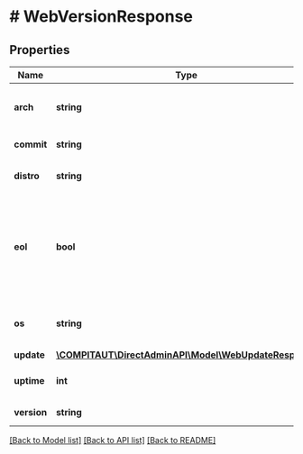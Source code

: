 # # WebVersionResponse

## Properties

Name | Type | Description | Notes
------------ | ------------- | ------------- | -------------
**arch** | **string** | Hardware architecture this build is compiled for |
**commit** | **string** | Software build ID |
**distro** | **string** | Detected Linux distribution |
**eol** | **bool** | True when Linux distribution is no longer supported and DA receives limited updates |
**os** | **string** | Operating system this build is targeted for |
**update** | [**\COMPITAUT\DirectAdminAPI\Model\WebUpdateResponse**](WebUpdateResponse.md) |  |
**uptime** | **int** | Elapsed time in nanoseconds |
**version** | **string** | Software version |

[[Back to Model list]](../../README.md#models) [[Back to API list]](../../README.md#endpoints) [[Back to README]](../../README.md)
